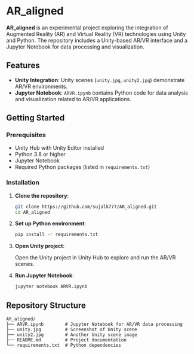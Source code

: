 # AR_aligned

**AR_aligned** is an experimental project exploring the integration of Augmented Reality (AR) and Virtual Reality (VR) technologies using Unity and Python. The repository includes a Unity-based AR/VR interface and a Jupyter Notebook for data processing and visualization.

## Features

- **Unity Integration**: Unity scenes (`unity.jpg`, `unity2.jpg`) demonstrate AR/VR environments.
- **Jupyter Notebook**: `ARVR.ipynb` contains Python code for data analysis and visualization related to AR/VR applications.

## Getting Started

### Prerequisites

- Unity Hub with Unity Editor installed
- Python 3.8 or higher
- Jupyter Notebook
- Required Python packages (listed in `requirements.txt`)

### Installation

1. **Clone the repository**:

   ```bash
   git clone https://github.com/sujalk777/AR_aligned.git
   cd AR_aligned
   ```

2. **Set up Python environment**:

   ```bash
   pip install -r requirements.txt
   ```

3. **Open Unity project**:

   Open the Unity project in Unity Hub to explore and run the AR/VR scenes.

4. **Run Jupyter Notebook**:

   ```bash
   jupyter notebook ARVR.ipynb
   ```

## Repository Structure

```plaintext
AR_aligned/
├── ARVR.ipynb        # Jupyter Notebook for AR/VR data processing
├── unity.jpg         # Screenshot of Unity scene
├── unity2.jpg        # Another Unity scene image
├── README.md         # Project documentation
└── requirements.txt  # Python dependencies
```


